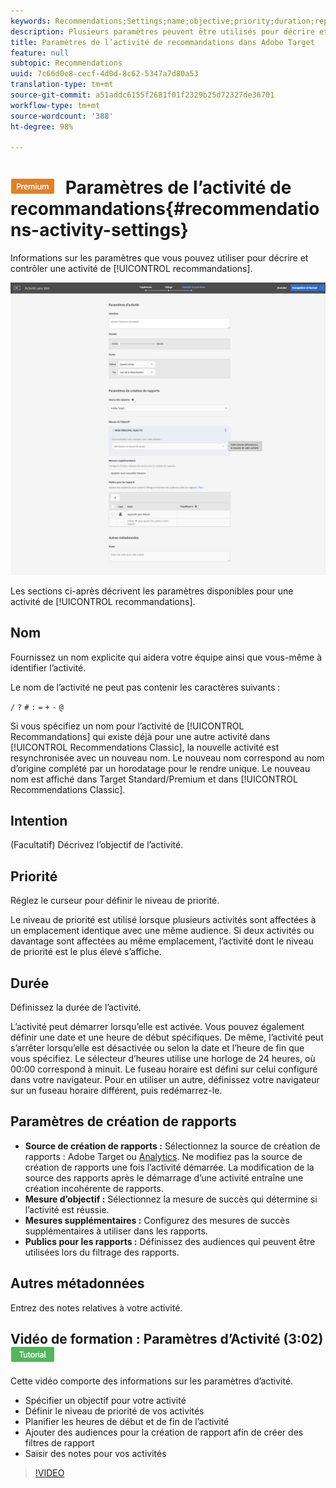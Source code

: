 ```yaml
---
keywords: Recommendations;Settings;name;objective;priority;duration;reporting settings;other metadata
description: Plusieurs paramètres peuvent être utilisés pour décrire et contrôler une activité de recommandations dans Adobe Target.
title: Paramètres de l’activité de recommandations dans Adobe Target
feature: null
subtopic: Recommendations
uuid: 7c66d0e8-cecf-4d0d-8c62-5347a7d80a53
translation-type: tm+mt
source-git-commit: a51addc6155f2681f01f2329b25d72327de36701
workflow-type: tm+mt
source-wordcount: '388'
ht-degree: 98%

---
```



# ![PREMIUM](/help/assets/premium.png) Paramètres de l’activité de recommandations{#recommendations-activity-settings}

Informations sur les paramètres que vous pouvez utiliser pour décrire et contrôler une activité de [!UICONTROL recommandations].

![Page Objectifs et paramètres de Recommandations](/help/c-recommendations/t-create-recs-activity/assets/recs-settings.png)

Les sections ci-après décrivent les paramètres disponibles pour une activité de [!UICONTROL recommandations].

## Nom

Fournissez un nom explicite qui aidera votre équipe ainsi que vous-même à identifier l’activité.

Le nom de l’activité ne peut pas contenir les caractères suivants :

`/`
`?`
`#`
`:`
`=`
`+`
`-`
`@`

Si vous spécifiez un nom pour l’activité de [!UICONTROL Recommandations] qui existe déjà pour une autre activité dans [!UICONTROL Recommendations Classic], la nouvelle activité est resynchronisée avec un nouveau nom. Le nouveau nom correspond au nom d’origine complété par un horodatage pour le rendre unique. Le nouveau nom est affiché dans Target Standard/Premium et dans [!UICONTROL Recommendations Classic].

## Intention

(Facultatif) Décrivez l’objectif de l’activité.

## Priorité

Réglez le curseur pour définir le niveau de priorité.

Le niveau de priorité est utilisé lorsque plusieurs activités sont affectées à un emplacement identique avec une même audience. Si deux activités ou davantage sont affectées au même emplacement, l’activité dont le niveau de priorité est le plus élevé s’affiche.

## Durée

Définissez la durée de l’activité.

L’activité peut démarrer lorsqu’elle est activée. Vous pouvez également définir une date et une heure de début spécifiques. De même, l’activité peut s’arrêter lorsqu’elle est désactivée ou selon la date et l’heure de fin que vous spécifiez. Le sélecteur d’heures utilise une horloge de 24 heures, où 00:00 correspond à minuit. Le fuseau horaire est défini sur celui configuré dans votre navigateur. Pour en utiliser un autre, définissez votre navigateur sur un fuseau horaire différent, puis redémarrez-le.

## Paramètres de création de rapports

* **Source de création de rapports :** Sélectionnez la source de création de rapports : Adobe Target ou [Analytics](/help/c-integrating-target-with-mac/a4t/a4t.md). Ne modifiez pas la source de création de rapports une fois l’activité démarrée. La modification de la source des rapports après le démarrage d’une activité entraîne une création incohérente de rapports.
* **Mesure d’objectif :** Sélectionnez la mesure de succès qui détermine si l’activité est réussie.
* **Mesures supplémentaires :** Configurez des mesures de succès supplémentaires à utiliser dans les rapports.
* **Publics pour les rapports :** Définissez des audiences qui peuvent être utilisées lors du filtrage des rapports.

## Autres métadonnées

Entrez des notes relatives à votre activité.

## Vidéo de formation : Paramètres d’Activité (3:02) ![Badge de didacticiel](/help/assets/tutorial.png)

Cette vidéo comporte des informations sur les paramètres d’activité.

* Spécifier un objectif pour votre activité
* Définir le niveau de priorité de vos activités
* Planifier les heures de début et de fin de l’activité
* Ajouter des audiences pour la création de rapport afin de créer des filtres de rapport
* Saisir des notes pour vos activités

>[!VIDEO](https://video.tv.adobe.com/v/17381)